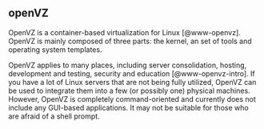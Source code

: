 openVZ
------

OpenVZ is a container-based virtualization for Linux [@www-openvz].
OpenVZ is mainly composed of three parts: the kernel, an set of tools
and operating system templates.

OpenVZ applies to many places, including server consolidation, hosting,
development and testing, security and education [@www-openvz-intro]. If
you have a lot of Linux servers that are not being fully utilized,
OpenVZ can be used to integrate them into a few (or possibly one)
physical machines. However, OpenVZ is completely command-oriented and
currently does not include any GUI-based applications. It may not be
suitable for those who are afraid of a shell prompt.
